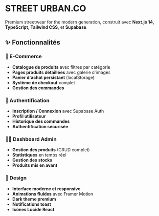 # STREET URBAN.CO

Premium streetwear for the modern generation, construit avec **Next.js 14**, **TypeScript**, **Tailwind CSS**, et **Supabase**.

## ✨ Fonctionnalités

### 🛒 E-Commerce

- **Catalogue de produits** avec filtres par catégorie
- **Pages produits détaillées** avec galerie d'images
- **Panier d'achat persistant** (localStorage)
- **Système de checkout** complet
- **Gestion des commandes**

### 🔐 Authentification

- **Inscription / Connexion** avec Supabase Auth
- **Profil utilisateur**
- **Historique des commandes**
- **Authentification sécurisée**

### 👨‍💼 Dashboard Admin

- **Gestion des produits** (CRUD complet)
- **Statistiques** en temps réel
- **Gestion des stocks**
- **Produits mis en avant**

### 🎨 Design

- **Interface moderne et responsive**
- **Animations fluides** avec Framer Motion
- **Dark theme premium**
- **Notifications toast**
- **Icônes Lucide React**


